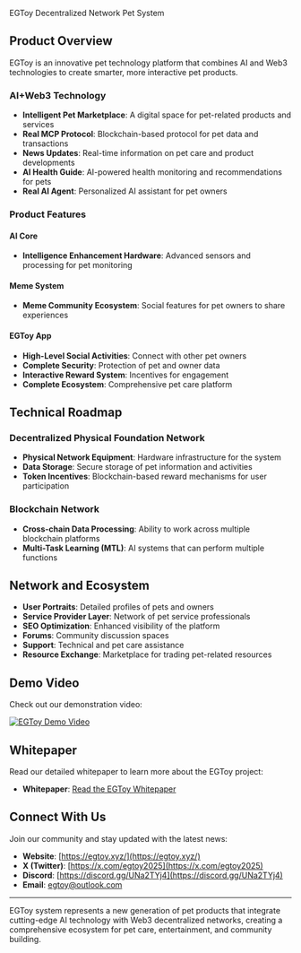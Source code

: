 EGToy Decentralized Network Pet System

## Product Overview

EGToy is an innovative pet technology platform that combines AI and Web3 technologies to create smarter, more interactive pet products.

### AI+Web3 Technology

* **Intelligent Pet Marketplace**: A digital space for pet-related products and services
* **Real MCP Protocol**: Blockchain-based protocol for pet data and transactions
* **News Updates**: Real-time information on pet care and product developments
* **AI Health Guide**: AI-powered health monitoring and recommendations for pets
* **Real AI Agent**: Personalized AI assistant for pet owners

### Product Features

#### AI Core

* **Intelligence Enhancement Hardware**: Advanced sensors and processing for pet monitoring

#### Meme System

* **Meme Community Ecosystem**: Social features for pet owners to share experiences

#### EGToy App

* **High-Level Social Activities**: Connect with other pet owners
* **Complete Security**: Protection of pet and owner data
* **Interactive Reward System**: Incentives for engagement
* **Complete Ecosystem**: Comprehensive pet care platform

## Technical Roadmap

### Decentralized Physical Foundation Network

* **Physical Network Equipment**: Hardware infrastructure for the system
* **Data Storage**: Secure storage of pet information and activities
* **Token Incentives**: Blockchain-based reward mechanisms for user participation

### Blockchain Network

* **Cross-chain Data Processing**: Ability to work across multiple blockchain platforms
* **Multi-Task Learning (MTL)**: AI systems that can perform multiple functions

## Network and Ecosystem

* **User Portraits**: Detailed profiles of pets and owners
* **Service Provider Layer**: Network of pet service professionals
* **SEO Optimization**: Enhanced visibility of the platform
* **Forums**: Community discussion spaces
* **Support**: Technical and pet care assistance
* **Resource Exchange**: Marketplace for trading pet-related resources

## Demo Video

Check out our demonstration video:

[![EGToy Demo Video](https://img.youtube.com/vi/eEPBRKphNhA/0.jpg)](https://www.youtube.com/watch?v=eEPBRKphNhA)

## Whitepaper

Read our detailed whitepaper to learn more about the EGToy project:

*   **Whitepaper**: [Read the EGToy Whitepaper](doc/whitepaper.md)

## Connect With Us

Join our community and stay updated with the latest news:

* **Website**: [https://egtoy.xyz/](https://egtoy.xyz/)
* **X (Twitter)**: [https://x.com/egtoy2025](https://x.com/egtoy2025)
* **Discord**: [https://discord.gg/UNa2TYj4](https://discord.gg/UNa2TYj4)
* **Email**: [egtoy@outlook.com](mailto:egtoy@outlook.com)
---

 EGToy system represents a new generation of pet products that integrate cutting-edge AI technology with Web3 decentralized networks, creating a comprehensive ecosystem for pet care, entertainment, and community building.